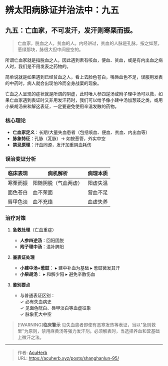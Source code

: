 # 辨太阳病脉证并治法中：九五


## 九五：亡血家，不可发汗，发汗则寒栗而振。

<!--more-->

> 亡血家，脱血之人，贫血的人。内经讲过，贫血的人脉是孔脉，按之如葱，葱绿那块，脉很大但中间是空的。

所谓亡血家就是指脱血之人，因此遇到素有咳血，便血、贫血，或是有内出血之病人时，我们是不用发表之药物的。

简单说就是如果遇到已经贫血之人，看上去脸色苍白，嘴唇血色不足，误服用发表的中药时，病人就会出现怕冷而全身战栗的现象。

亡血之人呈现的症状就是所谓的阴虚，此时唯人参四逆汤或附子理中汤可以救，如果亡血家遇到表证时又非用发汗药时，我们可以给予像小建中汤加葱豉之类，或用小柴胡汤来和解这表证，一定要避免使用辛温发散的药物。

### 核心理论
- **亡血家定义**：长期/大量失血患者（包括咳血、便血、贫血、内出血等）
- **脉象特征**：孔脉（芤脉）→ 如按葱管，外实中空
- **禁忌原理**：汗血同源，发汗加重阴血耗伤

### 误治变证分析
| 临床表现       | 病机解析                     | 病理本质           |
|----------------|-----------------------------|--------------------|
| 寒栗而振       | 阳随阴脱（气血两虚）        | 阳虚失温           |
| 面色苍白       | 血不荣面                    | 营血不足           |
| 唇甲色淡       | 血不充络                    | 血虚失养           |

### 治疗对策
1. **急救处理**（亡血重症）
   - **人参四逆汤**：回阳固脱
   - **附子理中汤**：温补脾阳

2. **兼表证处理**
   - **小建中汤+葱豉**：
     ▸ 建中补血为基础
     ▸ 葱豉微发其汗
   - **小柴胡汤**：
     ▸ 和解少阳
     ▸ 避免辛散伤血

3. **鉴别要点**
   - 与普通表证区别：  
     ✓ 必有失血病史  
     ✓ 见面色㿠白、唇甲淡白等血虚征象  
     ✓ 脉象芤大中空  

> [!WARNING]**临床警示**
> 见失血患者即使有恶寒发热等表证，当以"急则救里"为原则，禁用麻黄汤等强力发汗剂。必须解表时，当选择养血和营基础上微汗之法。

---

> 作者: [AcuHerb](https://acuherb.xyz)  
> URL: https://acuherb.xyz/posts/shanghanlun-95/  

